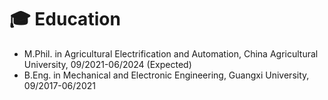 # 🎓 Education
- M.Phil. in Agricultural Electrification and Automation, China Agricultural University, 09/2021-06/2024 (Expected)
- B.Eng. in Mechanical and Electronic Engineering, Guangxi University, 09/2017-06/2021